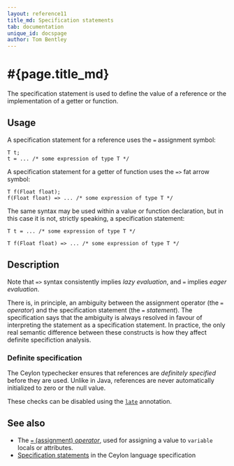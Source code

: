 ```yaml
---
layout: reference11
title_md: Specification statements
tab: documentation
unique_id: docspage
author: Tom Bentley
---
```


# #{page.title_md}

The specification statement is used to define the value of a reference 
or the implementation of a getter or function.

## Usage 

A specification statement for a reference uses the `=` assignment symbol:

<!-- check:none -->
<!-- try: -->
    T t;
    t = ... /* some expression of type T */

A specification statement for a getter of function uses the `=>` fat 
arrow symbol:

<!-- check:none -->
<!-- try: -->
    T f(Float float);
    f(Float float) => ... /* some expression of type T */

The same syntax may be used within a value or function declaration, but
in this case it is not, strictly speaking, a specification statement:

<!-- check:none -->
<!-- try: -->
    T t = ... /* some expression of type T */

<!-- check:none -->
<!-- try: -->
    T f(Float float) => ... /* some expression of type T */

## Description

Note that `=>` syntax consistently implies *lazy evaluation*, and 
`=` implies *eager evaluation*.

There is, in principle, an ambiguity between the assignment operator 
(the `=` *operator*) and the specification statement (the `=` *statement*). 
The specification says that the ambiguity is always resolved in favour of
interpreting the statement as a specification statement. In practice, the
only real semantic difference between these constructs is how they affect
definite specifiction analysis.

### Definite specification

The Ceylon typechecker ensures that references are *definitely specified*
before they are used. Unlike in Java, references are never automatically
initialized to zero or the null value.

These checks can be disabled using the [`late`](../../annotation/late/)
annotation.

## See also

* The [`=` (assignment) *operator*](../../operator/assign/), used for 
  assigning a value to `variable` locals or attributes.
* [Specification statements](#{site.urls.spec_current}#specificationstatements) 
  in the Ceylon language specification
  